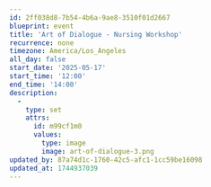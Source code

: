 ```yaml
---
id: 2ff038d8-7b54-4b6a-9ae8-3510f01d2667
blueprint: event
title: 'Art of Dialogue - Nursing Workshop'
recurrence: none
timezone: America/Los_Angeles
all_day: false
start_date: '2025-05-17'
start_time: '12:00'
end_time: '14:00'
description:
  -
    type: set
    attrs:
      id: m99cf1m0
      values:
        type: image
        image: art-of-dialogue-3.png
updated_by: 87a74d1c-1760-42c5-afc1-1cc59be16098
updated_at: 1744937039
---
```

